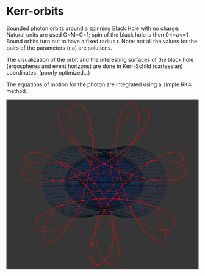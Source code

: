 # Kerr-orbits

Bounded photon orbits around a spinning Black Hole with no charge. Natural units are used G=M=C=1; spin of the black hole is then 0<=a<=1. Bound orbits turn out to have a fixed radius r. Note: not all the values for the pairs of the parameters (r,a) are solutions.

The visualization of the orbit and the interesting surfaces of the black hole (ergospheres and event horizons) are done in Kerr-Schild (carteesian) coordinates. (poorly optimized...)

The equations of motion for the photon are integrated using a simple RK4 method.

![example](/orbit.png)
